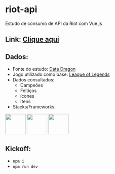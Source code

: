 # riot-api
Estudo de consumo de API da Riot com Vue.js


## Link: [Clique aqui](https://estudo-riot-api.netlify.app/)

## Dados:
- Fonte do estudo: [Data Dragon](https://developer.riotgames.com/docs/lol)
- Jogo utilizado como base: [League of Legends](https://www.leagueoflegends.com/pt-br/)
- Dados consultados:
  - Campeões
  - Feitiços
  - ícones
  - Itens
- Stacks/Frameworks:
<div align="left">
  <img src="https://cdn.jsdelivr.net/gh/devicons/devicon/icons/javascript/javascript-original.svg" height=64px width=64px />
  <img src="https://cdn.jsdelivr.net/gh/devicons/devicon@latest/icons/tailwindcss/tailwindcss-original.svg" height=64px width=64px />
  <img src="https://cdn.jsdelivr.net/gh/devicons/devicon@latest/icons/vuejs/vuejs-original.svg" height=64px width=64px />
</div>


## Kickoff:
- `npm i`
- `npm run dev`

